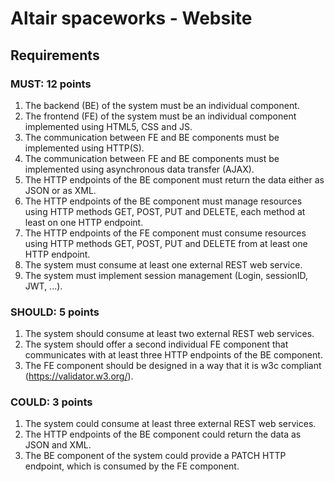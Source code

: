Altair spaceworks - Website
=======================

Requirements
------------

### MUST: 12 points

1.  The backend (BE) of the system must be an individual component.
2.  The frontend (FE) of the system must be an individual component implemented using HTML5, CSS and JS.
3.  The communication between FE and BE components must be implemented using HTTP(S).
4.  The communication between FE and BE components must be implemented using asynchronous data transfer (AJAX).
5.  The HTTP endpoints of the BE component must return the data either as JSON or as XML.
6.  The HTTP endpoints of the BE component must manage resources using HTTP methods GET, POST, PUT and DELETE, each method at least on one HTTP endpoint.
7.  The HTTP endpoints of the FE component must consume resources using HTTP methods GET, POST, PUT and DELETE from at least one HTTP endpoint.
8.  The system must consume at least one external REST web service.
9.  The system must implement session management (Login, sessionID, JWT, ...).

### SHOULD: 5 points

1.  The system should consume at least two external REST web services.
2.  The system should offer a second individual FE component that communicates with at least three HTTP endpoints of the BE component.
3.  The FE component should be designed in a way that it is w3c compliant (<https://validator.w3.org/>).

### COULD: 3 points

1.  The system could consume at least three external REST web services.
2.  The HTTP endpoints of the BE component could return the data as JSON and XML.
3.  The BE component of the system could provide a PATCH HTTP endpoint, which is consumed by the FE component.
